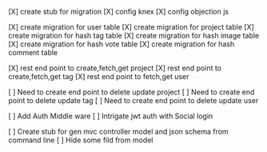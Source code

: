[X] create stub for migration
[X] config knex
[X] config objection js

[X] create migration for user table
[X] create migration for project table
[X] create migration for hash tag table
[X] create migration for hash image table
[X] create migration for hash vote table
[X] create migration for hash comment table

[X] rest end point to create,fetch,get project
[X] rest end point to create,fetch,get tag
[X] rest end point to fetch,get user

[ ] Need to create end point to delete update project
[ ] Need to create end point to delete update tag
[ ] Need to create end point to delete update user

[ ] Add Auth Middle ware
[ ] Intrigate jwt auth with Social login

[ ] Create stub for gen mvc controller model and json schema from command line
[ ] Hide some fild from model
